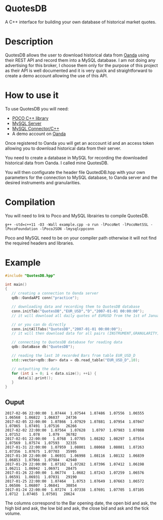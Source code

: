# QuotesDB
A C++ interface for building your own database of historical market quotes.

# Description
QuotesDB allows the user to download historical data from [Oanda](http://developer.oanda.com/) using their REST API and record them into a MySQL database. I am not doing any advertising for this broker, I choose them only for the purpose of this project as their API is well documented and it is very quick and straightforward to create a demo account allowing the use of this API.

# How to use it

To use QuotesDB you will need:
- [POCO C++ library](https://pocoproject.org/)
- [MySQL Server](https://dev.mysql.com/downloads/mysql/)
- [MySQL Connector/C++](https://dev.mysql.com/downloads/connector/cpp/1.1.html)
- A demo account on [Oanda](http://pages.oanda.com/forex-cfd-trading.html?gclid=COzg84aLgNICFRKeGwodmDgHeg&gclsrc=aw.ds)

Once registered to Oanda you will get an acccount id and an access token allowing you to download historical data from their server.

You need to create a database in MySQL for recording the downloaded historical data from Oanda. I called mine QuotesDB.

You will then configurate the header file QuotedDB.hpp with your own parameters for the connection to MySQL database, to Oanda server and the desired instruments and granularities.

# Compilation

You will need to link to Poco and MySQL librairies to compile QuotesDB.
```
g++ -std=c++11 -O3 -Wall example.cpp -o run -lPocoNet -lPocoNetSSL -lPocoFoundation -lPocoJSON -lmysqlcppconn
```
Poco and MySQL need to be on your compiler path otherwise it will not find the required headers and libraries.

# Example

```C++
#include "QuotesDB.hpp"

int main()
{
   // creating a connection to Oanda server
   qdb::OandaAPI conn("practice");

   // downloading data and recording them to QuotesDB database
   conn.initTab("QuotesDB","EUR_USD","D","2007-01-01 00:00:00");
   // it will download all daily quotes of EURUSD from the 1st of January 2007

   // or you can do directly
   conn.initAllTabs("QuotesDB","2007-01-01 00:00:00");
   // it will then download data for all pairs (INSTRUMENT,GRANULARITY) defined in QuotesDB.hpp

   // connecting to QuotesDB database for reading data
   qdb::DataBase db("QuotesDB");

   // reading the last 10 recorded Bars from table EUR_USD_D 
   std::vector<qdb::Bar> data = db.read_table("EUR_USD_D",10);

   // outputting the data
   for (int i = 0; i < data.size(); ++i) {
      data[i].print();
   }
}
```

## Ouput

```
2017-02-06 22:00:00  1.07444  1.07544  1.07486  1.07556  1.06555  1.06568  1.06822  1.06837   24736
2017-02-05 22:00:00  1.07866  1.07929  1.07881  1.07954  1.07047  1.07065  1.07491  1.07516   26266
2017-02-02 22:00:00  1.07564  1.07628   1.0797  1.07983  1.07088  1.07152    1.078    1.079   36782
2017-02-01 22:00:00   1.0768  1.07705  1.08282  1.08297  1.07554  1.07569  1.07574  1.07593   32335
2017-01-31 22:00:00  1.07959  1.08001  1.08068  1.08081  1.07263  1.07356  1.07675  1.07703   35995
2017-01-30 22:00:00  1.06931  1.06998  1.08116  1.08132  1.06839  1.06853  1.07966  1.07984   42940
2017-01-29 22:00:00  1.07182  1.07282  1.07396  1.07412  1.06198  1.06211  1.06942  1.06971   28475
2017-01-26 22:00:00  1.06774   1.0682  1.07243  1.07259  1.06576  1.06591  1.06931  1.07031   29190
2017-01-25 22:00:00  1.07464   1.0753  1.07649  1.07663  1.06572  1.06586  1.06807  1.06841   30854
2017-01-24 22:00:00  1.07274  1.07338  1.07691  1.07705  1.07105   1.0712  1.07465  1.07501   28624
```
The columns correspond to the Bar opening date, the open bid and ask, the high bid and ask, the low bid and ask, the close bid and ask and the tick volume.

